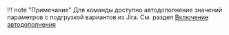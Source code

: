 !!! note "Примечание"
    Для команды доступно автодополнение значений параметров с подгрузкой
    вариантов из Jira.
    См. раздел [Включение автодополнения](installation.md#включение-автодополнения)
